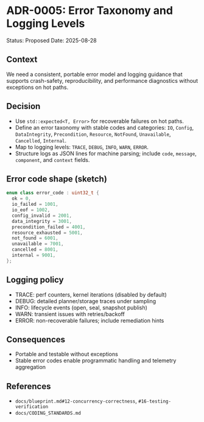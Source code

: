 # ADR-0005: Error Taxonomy and Logging Levels

Status: Proposed
Date: 2025-08-28

## Context
We need a consistent, portable error model and logging guidance that supports crash-safety, reproducibility, and performance diagnostics without exceptions on hot paths.

## Decision
- Use `std::expected<T, Error>` for recoverable failures on hot paths.
- Define an error taxonomy with stable codes and categories: `IO`, `Config`, `DataIntegrity`, `Precondition`, `Resource`, `NotFound`, `Unavailable`, `Cancelled`, `Internal`.
- Map to logging levels: `TRACE`, `DEBUG`, `INFO`, `WARN`, `ERROR`.
- Structure logs as JSON lines for machine parsing; include `code`, `message`, `component`, and `context` fields.

## Error code shape (sketch)
```cpp
enum class error_code : uint32_t {
  ok = 0,
  io_failed = 1001,
  io_eof = 1002,
  config_invalid = 2001,
  data_integrity = 3001,
  precondition_failed = 4001,
  resource_exhausted = 5001,
  not_found = 6001,
  unavailable = 7001,
  cancelled = 8001,
  internal = 9001,
};
```

## Logging policy
- TRACE: perf counters, kernel iterations (disabled by default)
- DEBUG: detailed planner/storage traces under sampling
- INFO: lifecycle events (open, seal, snapshot publish)
- WARN: transient issues with retries/backoff
- ERROR: non-recoverable failures; include remediation hints

## Consequences
- Portable and testable without exceptions
- Stable error codes enable programmatic handling and telemetry aggregation

## References
- `docs/blueprint.md#12-concurrency-correctness`, `#16-testing-verification`
- `docs/CODING_STANDARDS.md`

